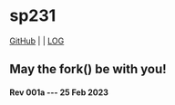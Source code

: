 ---
---
# sp231

[GitHub](https://github.com/yforku/sp231/) | | [LOG](TXT/mylog.txt)

## May the fork() be with you!

#### Rev 001a --- 25 Feb 2023
